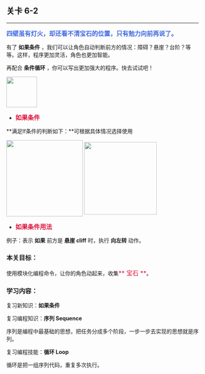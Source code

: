## 关卡 6-2

------
<font color=#4169E1 size=3>**四壁虽有灯火，却还看不清宝石的位置，只有勉力向前再说了。**</font>

有了 **如果条件** ，我们可以让角色自动判断前方的情况：障碍？悬崖？台阶？等等。这样，程序更加灵活，角色也更加智能。

再配合 **条件循环** ，你可以写出更加强大的程序。快去试试吧！
 
<img src="./scene/image/if.png" width = "80" alt="" align=center /> 

 - <font color=#DC143C size=3>**如果条件**</font>

**满足If条件的判断如下：**可根据具体情况选择使用

<img src="./scene/image/while_until_condition_list.png" width = "200" alt="" align=center /> 
 
<img src="./scene/image/if_eg.png" width = "190" alt="" align=center /> 

 - <font color=#DC143C size=3>**如果条件用法**</font>
 
例子：表示 **如果** 前方是 **悬崖 cliff** 时，执行 **向左转** 动作。

### 本关目标：
使用模块化编程命令，让你的角色动起来，收集<font color=#DC143C size=3>** 宝石 **</font>。

### 学习内容：
复习新知识：**如果条件**

复习编程知识：**序列 Sequence**

序列是编程中最基础的思想，把任务分成多个阶段，一步一步去实现的思想就是序列。

复习编程技能：**循环 Loop**

循环是把一组序列代码，重复多次执行。
